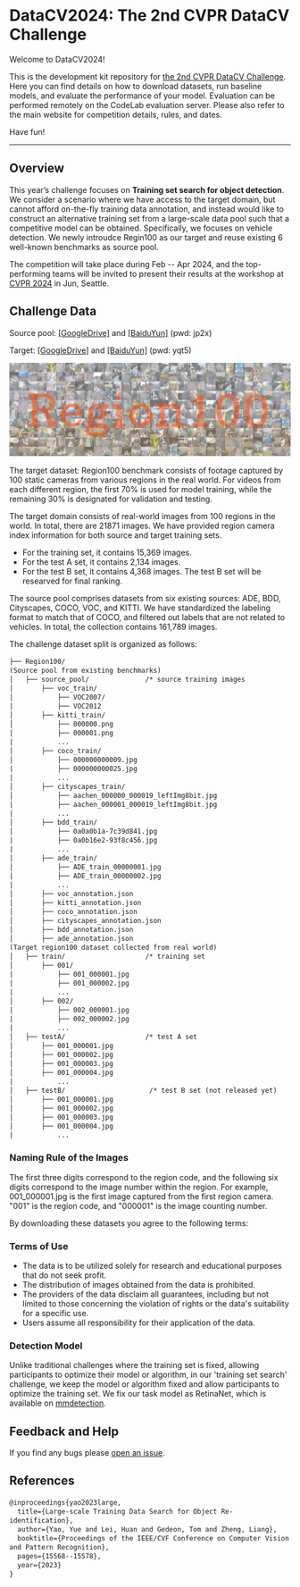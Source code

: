 # DataCV2024: The 2nd CVPR DataCV Challenge

Welcome to DataCV2024!

This is the development kit repository for [the 2nd CVPR DataCV Challenge](https://sites.google.com/view/vdu-cvpr24/competition/). Here you can find details on how to download datasets, run baseline models, and evaluate the performance of your model. Evaluation can be performed remotely on the CodeLab evaluation server. Please also refer to the main website for competition details, rules, and dates.

Have fun!


--------------------------------------------------------------------

## Overview 
This year’s challenge focuses on **Training set search for object detection**. We consider a scenario where we have access to the target domain, but cannot afford on-the-fly training data annotation, and instead would like to construct an alternative training set from a large-scale data pool such that a competitive model can be obtained. Specifically, we focuses on vehicle detection. We newly introudce Regin100 as our target and reuse existing 6 well-known benchmarks as source pool. 

The competition will take place during Feb -- Apr 2024, and the top-performing teams will be invited to present their results at the workshop at [CVPR 2024](https://sites.google.com/view/vdu-cvpr24/home) in Jun, Seattle.

## Challenge Data 

Source pool: [[GoogleDrive]](https://drive.google.com/file/d/10kRIfJSxOdF84WMh9AR63YJDk07LPszo/view?usp=drive_link) and [[BaiduYun]](https://pan.baidu.com/s/1NeLvKAhrHgXn_Zul2VEfHw) (pwd: jp2x)

Target: [[GoogleDrive]](https://drive.google.com/file/d/1u9AfVxQpFTJkzm50Wfvr6LJhP9b2Dq1J/view?usp=sharing) and [[BaiduYun]](https://pan.baidu.com/s/1XZypSQsiVjjWfH9FFKerjw?pwd=yqt5) (pwd: yqt5) 


![fig1](https://github.com/yorkeyao/DataCV2024/blob/main/images/write.jpg)  
<!-- ![enter image description here](https://github.com/sxzrt/The-PersonX-dataset/raw/master/images/logo1.jpg) -->


The target dataset: Region100 benchmark consists of footage captured by 100 static cameras from various regions in the real world.
For videos from each different region, the first 70% is used for model training, while the remaining 30% is designated for validation and testing.

The target domain consists of real-world images from 100 regions in the world. In total, there are 21871 images. We have provided region camera index information for both source and target training sets. 
 - For the training set, it contains 15,369 images.
 - For the test A set, it contains 2,134 images.
 - For the test B set, it contains 4,368 images. The test B set will be researved for final ranking. 

The source pool comprises datasets from six existing sources: ADE, BDD, Cityscapes, COCO, VOC, and KITTI. We have standardized the labeling format to match that of COCO, and filtered out labels that are not related to vehicles. In total, the collection contains 161,789 images. 

The challenge dataset split is organized as follows: 
```
├── Region100/
(Source pool from existing benchmarks)
│   ├── source_pool/              /* source training images
│       ├── voc_train/                    
│           ├── VOC2007/
|           ├── VOC2012
│       ├── kitti_train/                    
│           ├── 000000.png
|           ├── 000001.png
|           ...
│       ├── coco_train/                    
│           ├── 000000000009.jpg
|           ├── 000000000025.jpg
|           ...
│       ├── cityscapes_train/                    
│           ├── aachen_000000_000019_leftImg8bit.jpg
|           ├── aachen_000001_000019_leftImg8bit.jpg
|           ...
│       ├── bdd_train/                    
│           ├── 0a0a0b1a-7c39d841.jpg
|           ├── 0a0b16e2-93f8c456.jpg
|           ...
│       ├── ade_train/                    
│           ├── ADE_train_00000001.jpg
|           ├── ADE_train_00000002.jpg
|           ...
│       ├── voc_annotation.json
│       ├── kitti_annotation.json
│       ├── coco_annotation.json
│       ├── cityscapes_annotation.json
│       ├── bdd_annotation.json
│       ├── ade_annotation.json 
(Target region100 dataset collected from real world)
│   ├── train/                    /* training set
│       ├── 001/
|           ├── 001_000001.jpg
|           ├── 001_000002.jpg
|           ...
│       ├── 002/
|           ├── 002_000001.jpg
|           ├── 002_000002.jpg
|           ...
│   ├── testA/                    /* test A set
│       ├── 001_000001.jpg
│       ├── 001_000002.jpg
│       ├── 001_000003.jpg
│       ├── 001_000004.jpg
|           ...
│   ├── testB/                     /* test B set (not released yet)
│       ├── 001_000001.jpg
│       ├── 001_000002.jpg
│       ├── 001_000003.jpg
│       ├── 001_000004.jpg
|           ...
```

### Naming Rule of the Images
The first three digits correspond to the region code, and the following six digits correspond to the image number within the region. For example, 001_000001.jpg is the first image captured from the first region camera. "001" is the region code, and "000001" is the image counting number.

By downloading these datasets you agree to the following terms:

### Terms of Use
- The data is to be utilized solely for research and educational purposes that do not seek profit. 
- The distribution of images obtained from the data is prohibited. 
- The providers of the data disclaim all guarantees, including but not limited to those concerning the violation of rights or the data's suitability for a specific use. 
- Users assume all responsibility for their application of the data. 

### Detection Model

Unlike traditional challenges where the training set is fixed, allowing participants to optimize their model or algorithm, in our 'training set search' challenge, we keep the model or algorithm fixed and allow participants to optimize the training set. We fix our task model as RetinaNet, which is available on [mmdetection](https://github.com/open-mmlab/mmdetection/tree/main/configs/retinanet). 

## Feedback and Help
If you find any bugs please [open an issue](https://github.com/yorkeyao/datacv2024/issues/new).

## References

```
@inproceedings{yao2023large,
  title={Large-scale Training Data Search for Object Re-identification},
  author={Yao, Yue and Lei, Huan and Gedeon, Tom and Zheng, Liang},
  booktitle={Proceedings of the IEEE/CVF Conference on Computer Vision and Pattern Recognition},
  pages={15568--15578},
  year={2023}
}
```
